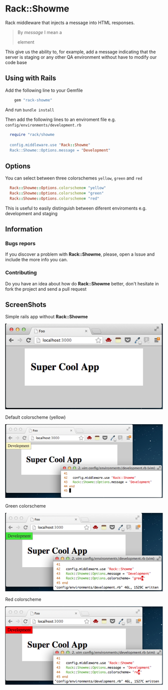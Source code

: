 # Rack::Showme

Rack middleware that injects a message into HTML responses.

> By _message_ I mean a <div> element

This give us the ability to, for example, add a message indicating that the server is staging or any other QA environment without have to modify our code base

## Using with Rails

Add the following line to your Gemfile

```ruby
	gem "rack-showme"
```

And run `bundle install`

Then add the following lines to an enviroment file e.g. `config/environments/development.rb`

```ruby
  require "rack/showme

  config.middleware.use "Rack::Showme"
  Rack::Showme::Options.message = "Development"
```

## Options

You can select between three colorschemes `yellow`, `green` and `red`

```ruby
  Rack::Showme::Options.colorscheme= "yellow"
  Rack::Showme::Options.colorscheme= "green"
  Rack::Showme::Options.colorscheme= "red"
```

This is useful to easily distinguish between diferent enviroments e.g. development and staging

## Information

### Bugs repors

If you discover a problem with **Rack::Showme**, please, open a Issue and include the more info you can.

### Contributing

Do you have an idea about how do **Rack::Showme** better, don't hesitate in fork the project and send a pull request

## ScreenShots

Simple rails app without **Rack::Showme**

![Screenshot](doc/images/normal.png)

Default colorscheme (yellow)

![Screenshot](doc/images/default.png)

Green colorscheme

![Screenshot](doc/images/green.png)

Red colorscheme

![Screenshot](doc/images/red.png)

